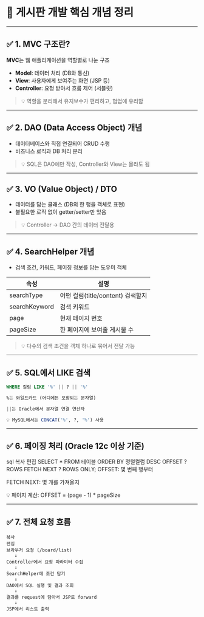 # 📘 게시판 개발 핵심 개념 정리

---

## ✅ 1. MVC 구조란?

**MVC**는 웹 애플리케이션을 역할별로 나눈 구조

- **Model**: 데이터 처리 (DB와 통신)
- **View**: 사용자에게 보여주는 화면 (JSP 등)
- **Controller**: 요청 받아서 흐름 제어 (서블릿)

> 💡 역할을 분리해서 유지보수가 편리하고, 협업에 유리함

---

## ✅ 2. DAO (Data Access Object) 개념

- 데이터베이스와 직접 연결되어 CRUD 수행
- 비즈니스 로직과 DB 처리 분리

> 💡 SQL은 DAO에만 작성, Controller와 View는 몰라도 됨

---

## ✅ 3. VO (Value Object) / DTO

- 데이터를 담는 클래스 (DB의 한 행을 객체로 표현)
- 불필요한 로직 없이 getter/setter만 있음

> 💡 Controller → DAO 간의 데이터 전달용

---

## ✅ 4. SearchHelper 개념

- 검색 조건, 키워드, 페이징 정보를 담는 도우미 객체

| 속성          | 설명                              |
| ------------- | --------------------------------- |
| searchType    | 어떤 컬럼(title/content) 검색할지 |
| searchKeyword | 검색 키워드                       |
| page          | 현재 페이지 번호                  |
| pageSize      | 한 페이지에 보여줄 게시물 수      |

> 💡 다수의 검색 조건을 객체 하나로 묶어서 전달 가능

---

## ✅ 5. SQL에서 LIKE 검색

```sql
WHERE 컬럼 LIKE '%' || ? || '%'

%는 와일드카드 (어디에든 포함되는 문자열)

||는 Oracle에서 문자열 연결 연산자

💡 MySQL에서는 CONCAT('%', ?, '%') 사용

```

---

## ✅ 6. 페이징 처리 (Oracle 12c 이상 기준)

sql
복사
편집
SELECT \* FROM 테이블
ORDER BY 정렬컬럼 DESC
OFFSET ? ROWS FETCH NEXT ? ROWS ONLY;
OFFSET: 몇 번째 행부터

FETCH NEXT: 몇 개를 가져올지

💡 페이지 계산: OFFSET = (page - 1) \* pageSize

---

## ✅ 7. 전체 요청 흐름

```plaintext
복사
편집
브라우저 요청 (/board/list)
   ↓
Controller에서 요청 파라미터 수집
   ↓
SearchHelper에 조건 담기
   ↓
DAO에서 SQL 실행 및 결과 조회
   ↓
결과를 request에 담아서 JSP로 forward
   ↓
JSP에서 리스트 출력

```
